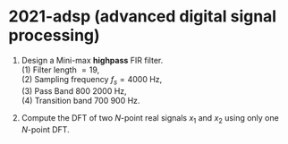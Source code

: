 # 2021-adsp (advanced digital signal processing)

1. Design a Mini-max **highpass** FIR filter.\
(1) Filter length $=19$,\
(2) Sampling frequency $f_s=4000$ Hz,\
(3) Pass Band $800~2000$ Hz,\
(4) Transition band $700~900$ Hz.

2. Compute the DFT of two $N$-point real signals $x_1$ and $x_2$ using only one $N$-point DFT.
